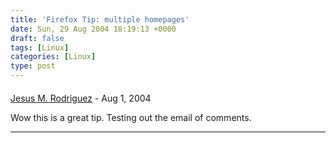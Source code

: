 ```yaml
---
title: 'Firefox Tip: multiple homepages'
date: Sun, 29 Aug 2004 18:19:13 +0000
draft: false
tags: [Linux]
categories: [Linux]
type: post
---
```



#### 
[Jesus M. Rodriguez](http://www.jroller.com/page/jmrodri "jmrodri@nc.rr.com") - <time datetime="2004-08-30 09:21:37">Aug 1, 2004</time>

Wow this is a great tip. Testing out the email of comments.
<hr />
